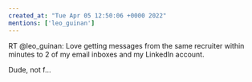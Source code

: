 ```yaml
---
created_at: "Tue Apr 05 12:50:06 +0000 2022"
mentions: ['leo_guinan']
---
```


RT @leo_guinan: Love getting messages from the same recruiter within minutes to 2 of my email inboxes and my LinkedIn account.

Dude, not f…